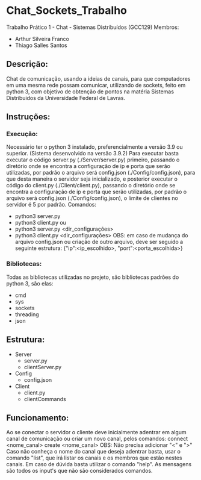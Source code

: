 # Chat_Sockets_Trabalho
Trabalho Prático 1 - Chat - Sistemas Distribuídos (GCC129)
Membros:
- Arthur Silveira Franco
- Thiago Salles Santos
## Descrição:
Chat de comunicação, usando a ideias de canais, para que computadores em uma mesma rede possam comunicar, utilizando de sockets, feito em python 3, com objetivo de obtenção de pontos na matéria Sistemas Distribuidos da Universidade Federal de Lavras.
## Instruções:
### Execução:
Necessário ter o python 3 instalado, preferencialmente a versão 3.9 ou superior. (Sistema desenvolvido na versão 3.9.2)
Para executar basta executar o código server.py (./Server/server.py) primeiro, passando o diretório onde se encontra a configuração de ip e porta que serão utilizadas, por padrão o arquivo será config.json (./Config/config.json), para que desta maneira o servidor seja inicializado, e posterior executar o código do client.py (./Client/client.py), passando o diretório onde se encontra a configuração de ip e porta que serão utilizadas, por padrão o arquivo será config.json (./Config/config.json), o limite de clientes no servidor é 5 por padrão.
Comandos:
- python3 server.py 
- python3 client.py
ou 
- python3 server.py <dir_configurações>
- python3 client.py <dir_configurações>
OBS: em caso de mudança do arquivo config.json ou criação de outro arquivo, deve ser seguido a seguinte estrutura:
{"ip":<ip_escolhido>, "port":<porta_escolhida>}
### Bibliotecas:
Todas as bibliotecas utilizadas no projeto, são bibliotecas padrões do python 3, são elas:
- cmd
- sys
- sockets
- threading
- json
## Estrutura:
- Server
	- server.py
	- clientServer.py
- Config
	- config.json
- Client
	- client.py
	- clientCommands
## Funcionamento:
Ao se conectar o servidor o cliente deve inicialmente adentrar em algum canal de comunicação ou criar um novo canal, pelos comandos:
connect <nome_canal>
create <nome_canal>
OBS: Não precisa adicionar "<" e ">"
Caso não conheça o nome do canal que deseja adentrar basta, usar o comando "list", que irá listar os canais e os membros que estão nestes canais. Em caso de dúvida basta utilizar o comando "help". As mensagens são todos os input's que não são considerados comandos.
